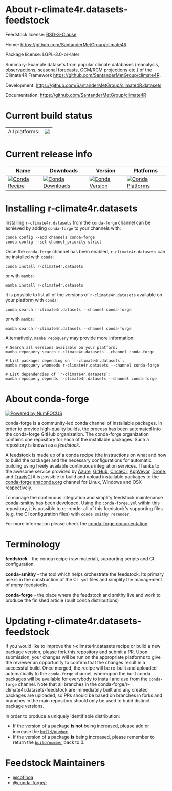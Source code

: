 About r-climate4r.datasets-feedstock
====================================

Feedstock license: [BSD-3-Clause](https://github.com/conda-forge/r-climate4r.datasets-feedstock/blob/main/LICENSE.txt)

Home: https://github.com/SantanderMetGroup/climate4R

Package license: LGPL-3.0-or-later

Summary: Example datasets from popular climate databases (reanalysis, observactions, seasonal forecasts, GCM/RCM projections etc.) of the Climate4R Framework <https://github.com/SantanderMetGroup/climate4R>.

Development: https://github.com/SantanderMetGroup/climate4R.datasets

Documentation: https://github.com/SantanderMetGroup/climate4R

Current build status
====================


<table><tr><td>All platforms:</td>
    <td>
      <a href="https://dev.azure.com/conda-forge/feedstock-builds/_build/latest?definitionId=16192&branchName=main">
        <img src="https://dev.azure.com/conda-forge/feedstock-builds/_apis/build/status/r-climate4r.datasets-feedstock?branchName=main">
      </a>
    </td>
  </tr>
</table>

Current release info
====================

| Name | Downloads | Version | Platforms |
| --- | --- | --- | --- |
| [![Conda Recipe](https://img.shields.io/badge/recipe-r--climate4r.datasets-green.svg)](https://anaconda.org/conda-forge/r-climate4r.datasets) | [![Conda Downloads](https://img.shields.io/conda/dn/conda-forge/r-climate4r.datasets.svg)](https://anaconda.org/conda-forge/r-climate4r.datasets) | [![Conda Version](https://img.shields.io/conda/vn/conda-forge/r-climate4r.datasets.svg)](https://anaconda.org/conda-forge/r-climate4r.datasets) | [![Conda Platforms](https://img.shields.io/conda/pn/conda-forge/r-climate4r.datasets.svg)](https://anaconda.org/conda-forge/r-climate4r.datasets) |

Installing r-climate4r.datasets
===============================

Installing `r-climate4r.datasets` from the `conda-forge` channel can be achieved by adding `conda-forge` to your channels with:

```
conda config --add channels conda-forge
conda config --set channel_priority strict
```

Once the `conda-forge` channel has been enabled, `r-climate4r.datasets` can be installed with `conda`:

```
conda install r-climate4r.datasets
```

or with `mamba`:

```
mamba install r-climate4r.datasets
```

It is possible to list all of the versions of `r-climate4r.datasets` available on your platform with `conda`:

```
conda search r-climate4r.datasets --channel conda-forge
```

or with `mamba`:

```
mamba search r-climate4r.datasets --channel conda-forge
```

Alternatively, `mamba repoquery` may provide more information:

```
# Search all versions available on your platform:
mamba repoquery search r-climate4r.datasets --channel conda-forge

# List packages depending on `r-climate4r.datasets`:
mamba repoquery whoneeds r-climate4r.datasets --channel conda-forge

# List dependencies of `r-climate4r.datasets`:
mamba repoquery depends r-climate4r.datasets --channel conda-forge
```


About conda-forge
=================

[![Powered by
NumFOCUS](https://img.shields.io/badge/powered%20by-NumFOCUS-orange.svg?style=flat&colorA=E1523D&colorB=007D8A)](https://numfocus.org)

conda-forge is a community-led conda channel of installable packages.
In order to provide high-quality builds, the process has been automated into the
conda-forge GitHub organization. The conda-forge organization contains one repository
for each of the installable packages. Such a repository is known as a *feedstock*.

A feedstock is made up of a conda recipe (the instructions on what and how to build
the package) and the necessary configurations for automatic building using freely
available continuous integration services. Thanks to the awesome service provided by
[Azure](https://azure.microsoft.com/en-us/services/devops/), [GitHub](https://github.com/),
[CircleCI](https://circleci.com/), [AppVeyor](https://www.appveyor.com/),
[Drone](https://cloud.drone.io/welcome), and [TravisCI](https://travis-ci.com/)
it is possible to build and upload installable packages to the
[conda-forge](https://anaconda.org/conda-forge) [anaconda.org](https://anaconda.org/)
channel for Linux, Windows and OSX respectively.

To manage the continuous integration and simplify feedstock maintenance
[conda-smithy](https://github.com/conda-forge/conda-smithy) has been developed.
Using the ``conda-forge.yml`` within this repository, it is possible to re-render all of
this feedstock's supporting files (e.g. the CI configuration files) with ``conda smithy rerender``.

For more information please check the [conda-forge documentation](https://conda-forge.org/docs/).

Terminology
===========

**feedstock** - the conda recipe (raw material), supporting scripts and CI configuration.

**conda-smithy** - the tool which helps orchestrate the feedstock.
                   Its primary use is in the construction of the CI ``.yml`` files
                   and simplify the management of *many* feedstocks.

**conda-forge** - the place where the feedstock and smithy live and work to
                  produce the finished article (built conda distributions)


Updating r-climate4r.datasets-feedstock
=======================================

If you would like to improve the r-climate4r.datasets recipe or build a new
package version, please fork this repository and submit a PR. Upon submission,
your changes will be run on the appropriate platforms to give the reviewer an
opportunity to confirm that the changes result in a successful build. Once
merged, the recipe will be re-built and uploaded automatically to the
`conda-forge` channel, whereupon the built conda packages will be available for
everybody to install and use from the `conda-forge` channel.
Note that all branches in the conda-forge/r-climate4r.datasets-feedstock are
immediately built and any created packages are uploaded, so PRs should be based
on branches in forks and branches in the main repository should only be used to
build distinct package versions.

In order to produce a uniquely identifiable distribution:
 * If the version of a package **is not** being increased, please add or increase
   the [``build/number``](https://docs.conda.io/projects/conda-build/en/latest/resources/define-metadata.html#build-number-and-string).
 * If the version of a package **is** being increased, please remember to return
   the [``build/number``](https://docs.conda.io/projects/conda-build/en/latest/resources/define-metadata.html#build-number-and-string)
   back to 0.

Feedstock Maintainers
=====================

* [@cofinoa](https://github.com/cofinoa/)
* [@conda-forge/r](https://github.com/conda-forge/r/)

